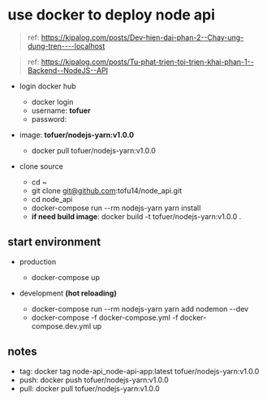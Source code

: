 # use docker to deploy node api 

> ref: https://kipalog.com/posts/Dev-hien-dai-phan-2--Chay-ung-dung-tren----localhost

> ref: https://kipalog.com/posts/Tu-phat-trien-toi-trien-khai-phan-1--Backend--NodeJS--API

* login docker hub
  * docker login
  * username: **tofuer**
  * password:

* image: **tofuer/nodejs-yarn:v1.0.0**
  * docker pull tofuer/nodejs-yarn:v1.0.0

* clone source
  * cd ~
  * git clone git@github.com:tofu14/node_api.git
  * cd node_api
  * docker-compose run --rm nodejs-yarn yarn install
  * **if need build image**: docker build -t tofuer/nodejs-yarn:v1.0.0 .

## start environment
* production
  * docker-compose up

* development **(hot reloading)**
  * docker-compose run --rm nodejs-yarn yarn add nodemon --dev
  * docker-compose -f docker-compose.yml -f docker-compose.dev.yml up

## notes
* tag: docker tag node-api_node-api-app:latest tofuer/nodejs-yarn:v1.0.0
* push: docker push tofuer/nodejs-yarn:v1.0.0
* pull: docker pull tofuer/nodejs-yarn:v1.0.0
